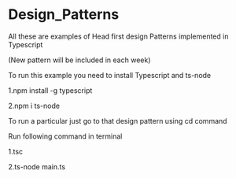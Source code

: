 # Design_Patterns

All these are examples of Head first design Patterns implemented in Typescript

(New pattern will be included in each week)

To run this example you need to install Typescript and ts-node

1.npm install -g typescript

2.npm i ts-node 

To run a particular just go to that design pattern using cd command

Run following command in terminal

1.tsc 

2.ts-node main.ts

